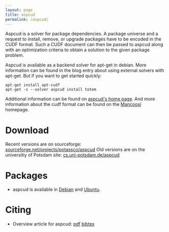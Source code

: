 ```yaml
---
layout: page
title: aspcud
permalink: /aspcud/
---
```


Aspcud is a solver for package dependencies.
A package universe and a request to install, remove, or upgrade packages have to be encoded in the CUDF format.
Such a CUDF document can then be passed to aspcud along with an optimization criteria to obtain a solution to the given package problem.

Aspcud is available as a backend solver for apt-get in debian.
More information can be found in the blog entry about using external solvers with apt-get.
But if you want to get started quickly:

    apt-get install apt-cudf
    apt-get -s --solver aspcud install totem

Additional information can be found on [aspcud's home page](https://cs.uni-potsdam.de/aspcud/).
And more information about the cudf format can be found on the [Mancoosi](http://www.mancoosi.org/) homepage.

# Download

Recent versions are on sourceforge: [sourceforge.net/projects/potassco/aspcud](https://sourceforge.net/projects/potassco/files/aspcud/)
Old versions are on the universitiy of Potsdam site: [cs.uni-potsdam.de/aspcud](https://cs.uni-potsdam.de/aspcud/)

# Packages

- aspcud is available in [Debian](https://www.debian.org/) and [Ubuntu](http://www.ubuntu.com/).

# Citing

- Overview article for aspcud:
[pdf](https://cs.uni-potsdam.de/wv/pdf/gekasc11c.pdf)
[bibtex](https://cs.uni-potsdam.de/wv/bibtex/gekasc11c.bib)
